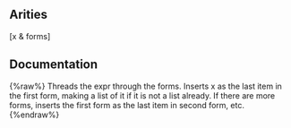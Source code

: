 ## Arities
[x & forms]

## Documentation
{%raw%}
Threads the expr through the forms. Inserts x as the
  last item in the first form, making a list of it if it is not a
  list already. If there are more forms, inserts the first form as the
  last item in second form, etc.
{%endraw%}
